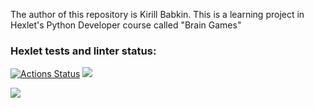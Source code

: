 The author of this repository is Kirill Babkin. This is a learning project in Hexlet's Python Developer course called "Brain Games"
### Hexlet tests and linter status:
[![Actions Status](https://github.com/babkinkirill/python-project-lvl1/workflows/hexlet-check/badge.svg)](https://github.com/babkinkirill/python-project-lvl1/actions)
<a href="https://codeclimate.com/github/babkinkirill/python-project-lvl1/maintainability"><img src="https://api.codeclimate.com/v1/badges/a390d62517c64e249cd2/maintainability" /></a>

<a href="https://asciinema.org/a/e1mqRuQMvXZryfeV1IAAyG99b" target="_blank"><img src="https://asciinema.org/a/e1mqRuQMvXZryfeV1IAAyG99b.svg" /></a>
